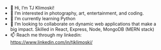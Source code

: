 - 👋 Hi, I’m TJ Klimoski!
- 👀 I’m interested in photography, art, entertainment, and coding.
- 🌱 I’m currently learning Python
- 💞️ I’m looking to collaborate on dynamic web applications that make a big impact. Skilled in React, Express, Node, MongoDB (MERN stack)
- 📫 Reach me through my linkedin: https://www.linkedin.com/in/tjklimoski/

<!---
Tjklimoski/Tjklimoski is a ✨ special ✨ repository because its `README.md` (this file) appears on your GitHub profile.
You can click the Preview link to take a look at your changes.
--->
